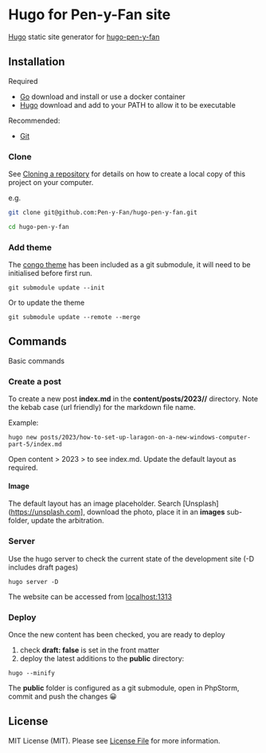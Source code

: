 # Hugo for Pen-y-Fan site

[Hugo](https://gohugo.io/getting-started/quick-start/) static site generator
for [hugo-pen-y-fan](https://github.com/Pen-y-Fan/hugo-pen-y-fan)

## Installation

Required

- [Go](https://go.dev/) download and install or use a docker container
- [Hugo](https://gohugo.io/getting-started/) download and add to your PATH to allow it to be executable

Recommended:

- [Git](https://git-scm.com/downloads)

### Clone

See [Cloning a repository](https://help.github.com/en/articles/cloning-a-repository) for details on how to create a
local copy of this project on your computer.

e.g.

```sh
git clone git@github.com:Pen-y-Fan/hugo-pen-y-fan.git
```

```sh
cd hugo-pen-y-fan
```

### Add theme

The [congo theme](https://jpanther.github.io/congo/docs/installation/#install-using-hugo) has been included as a git
submodule, it will need to be initialised before first run.

```shell
git submodule update --init
```

Or to update the theme

```shell
git submodule update --remote --merge
```

## Commands

Basic commands

### Create a post

To create a new post **index.md** in the **content/posts/2023/<post-name>/** directory. Note the kebab case (url
friendly) for the
markdown file name.

Example:

```shell
hugo new posts/2023/how-to-set-up-laragon-on-a-new-windows-computer-part-5/index.md
```

Open content > 2023 > <post-name> to see index.md. Update the default layout as required.

#### Image

The default layout has an image placeholder. Search [Unsplash](https://unsplash.com], download the photo, place it in 
an **images** sub-folder, update the arbitration.

### Server

Use the hugo server to check the current state of the development site (-D includes draft pages)

```shell
hugo server -D
```

The website can be accessed from <localhost:1313>

### Deploy

Once the new content has been checked, you are ready to deploy

1. check **draft: false** is set in the front matter
2. deploy the latest additions to the **public** directory:

```shell
hugo --minify
```

The **public** folder is configured as a git submodule, open in PhpStorm, commit and push the changes 😀

## License

MIT License (MIT). Please see [License File](LICENSE.md) for more information.
